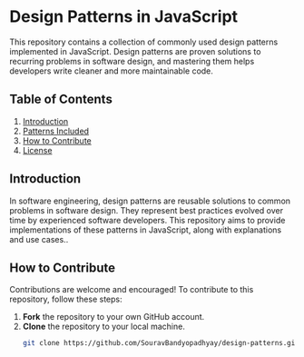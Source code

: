 # Design Patterns in JavaScript

This repository contains a collection of commonly used design patterns implemented in JavaScript. Design patterns are proven solutions to recurring problems in software design, and mastering them helps developers write cleaner and more maintainable code.

## Table of Contents

1. [Introduction](#introduction)
2. [Patterns Included](#patterns-included)
3. [How to Contribute](#how-to-contribute)
4. [License](#license)

## Introduction

In software engineering, design patterns are reusable solutions to common problems in software design. They represent best practices evolved over time by experienced software developers. This repository aims to provide implementations of these patterns in JavaScript, along with explanations and use cases..

## How to Contribute

Contributions are welcome and encouraged! To contribute to this repository, follow these steps:

1. **Fork** the repository to your own GitHub account.
2. **Clone** the repository to your local machine.
   ```bash
   git clone https://github.com/SouravBandyopadhyay/design-patterns.git
